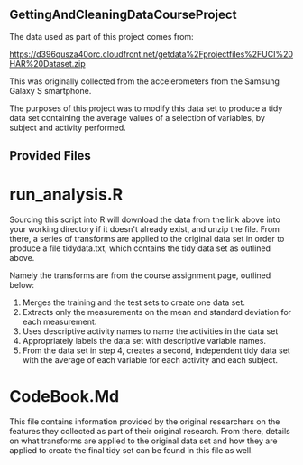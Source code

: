 ## GettingAndCleaningDataCourseProject

The data used as part of this project comes from: 

https://d396qusza40orc.cloudfront.net/getdata%2Fprojectfiles%2FUCI%20HAR%20Dataset.zip

This was originally collected from the accelerometers from the Samsung Galaxy S smartphone.

The purposes of this project was to modify this data set to produce a tidy data set containing the average values of a selection of variables, by subject and activity performed.

## Provided Files

# run_analysis.R

Sourcing this script into R will download the data from the link above into your working directory if it doesn't already exist, and unzip the file. From there, a series of transforms are applied to the original data set in order to produce a file tidydata.txt, which contains the tidy data set as outlined above.

Namely the transforms are from the course assignment page, outlined below:

1. Merges the training and the test sets to create one data set.
2. Extracts only the measurements on the mean and standard deviation for each measurement.
3. Uses descriptive activity names to name the activities in the data set
4. Appropriately labels the data set with descriptive variable names.
5. From the data set in step 4, creates a second, independent tidy data set with the average of each    variable for each activity and each subject.

# CodeBook.Md

This file contains information provided by the original researchers on the features they collected as part of their original research. From there, details on what transforms are applied to the original data set and how they are applied to create the final tidy set can be found in this file as well.



